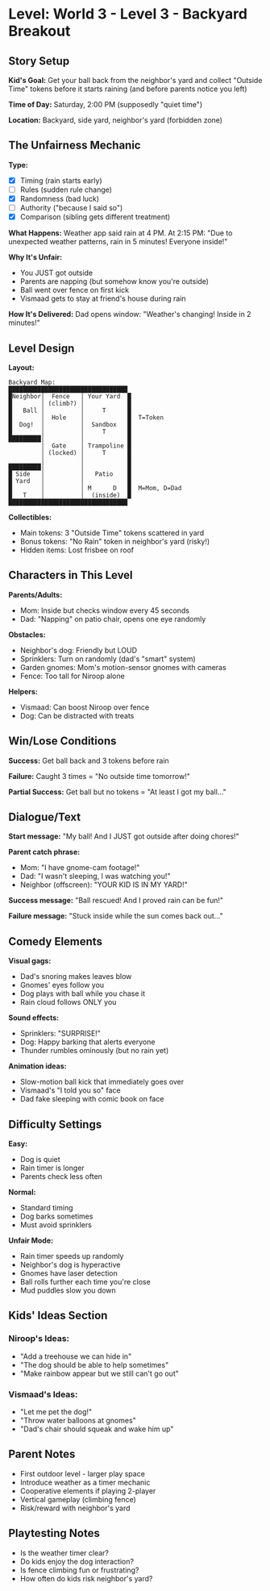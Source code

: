 # Level: World 3 - Level 3 - Backyard Breakout

## Story Setup
**Kid's Goal:** 
Get your ball back from the neighbor's yard and collect "Outside Time" tokens before it starts raining (and before parents notice you left)

**Time of Day:** 
Saturday, 2:00 PM (supposedly "quiet time")

**Location:** 
Backyard, side yard, neighbor's yard (forbidden zone)

## The Unfairness Mechanic
**Type:** 
- [x] Timing (rain starts early)
- [ ] Rules (sudden rule change)
- [x] Randomness (bad luck)
- [ ] Authority ("because I said so")
- [x] Comparison (sibling gets different treatment)

**What Happens:**
Weather app said rain at 4 PM. At 2:15 PM: "Due to unexpected weather patterns, rain in 5 minutes! Everyone inside!"

**Why It's Unfair:**
- You JUST got outside
- Parents are napping (but somehow know you're outside)
- Ball went over fence on first kick
- Vismaad gets to stay at friend's house during rain

**How It's Delivered:** 
Dad opens window: "Weather's changing! Inside in 2 minutes!"

## Level Design
**Layout:** 
```
Backyard Map:
█████████████████████████████████
█Neighbor│  Fence   │ Your Yard  █
█        │ (climb?) │            █
█   Ball │          │     T      █
█        │  Hole    │            █  T=Token
█  Dog!  │          │  Sandbox   █
█        │          │     T      █
█████████│          │            █
         │  Gate    │ Trampoline █
         │ (locked) │     T      █
         │          │            █
█████████│          │            █
█ Side   │          │   Patio    █
█ Yard   │          │            █
█        │          │ M      D   █  M=Mom, D=Dad
█   T    │          │  (inside)  █
█████████████████████████████████
```

**Collectibles:**
- Main tokens: 3 "Outside Time" tokens scattered in yard
- Bonus tokens: "No Rain" token in neighbor's yard (risky!)
- Hidden items: Lost frisbee on roof

## Characters in This Level
**Parents/Adults:**
- Mom: Inside but checks window every 45 seconds
- Dad: "Napping" on patio chair, opens one eye randomly

**Obstacles:**
- Neighbor's dog: Friendly but LOUD
- Sprinklers: Turn on randomly (dad's "smart" system)
- Garden gnomes: Mom's motion-sensor gnomes with cameras
- Fence: Too tall for Niroop alone

**Helpers:**
- Vismaad: Can boost Niroop over fence
- Dog: Can be distracted with treats

## Win/Lose Conditions
**Success:** 
Get ball back and 3 tokens before rain

**Failure:** 
Caught 3 times = "No outside time tomorrow!"

**Partial Success:** 
Get ball but no tokens = "At least I got my ball..."

## Dialogue/Text
**Start message:**
"My ball! And I JUST got outside after doing chores!"

**Parent catch phrase:**
- Mom: "I have gnome-cam footage!"
- Dad: "I wasn't sleeping, I was watching you!"
- Neighbor (offscreen): "YOUR KID IS IN MY YARD!"

**Success message:**
"Ball rescued! And I proved rain can be fun!"

**Failure message:**
"Stuck inside while the sun comes back out..."

## Comedy Elements
**Visual gags:**
- Dad's snoring makes leaves blow
- Gnomes' eyes follow you
- Dog plays with ball while you chase it
- Rain cloud follows ONLY you

**Sound effects:**
- Sprinklers: "SURPRISE!"
- Dog: Happy barking that alerts everyone
- Thunder rumbles ominously (but no rain yet)

**Animation ideas:**
- Slow-motion ball kick that immediately goes over
- Vismaad's "I told you so" face
- Dad fake sleeping with comic book on face

## Difficulty Settings
**Easy:** 
- Dog is quiet
- Rain timer is longer
- Parents check less often

**Normal:** 
- Standard timing
- Dog barks sometimes
- Must avoid sprinklers

**Unfair Mode:** 
- Rain timer speeds up randomly
- Neighbor's dog is hyperactive
- Gnomes have laser detection
- Ball rolls further each time you're close
- Mud puddles slow you down

## Kids' Ideas Section
### Niroop's Ideas:
- "Add a treehouse we can hide in"
- "The dog should be able to help sometimes"
- "Make rainbow appear but we still can't go out"

### Vismaad's Ideas:
- "Let me pet the dog!"
- "Throw water balloons at gnomes"
- "Dad's chair should squeak and wake him up"

## Parent Notes
- First outdoor level - larger play space
- Introduce weather as a timer mechanic
- Cooperative elements if playing 2-player
- Vertical gameplay (climbing fence)
- Risk/reward with neighbor's yard

## Playtesting Notes
<!-- To be filled after kids play -->
- Is the weather timer clear?
- Do kids enjoy the dog interaction?
- Is fence climbing fun or frustrating?
- How often do kids risk neighbor's yard?